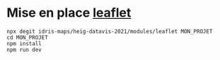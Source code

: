 # Mise en place [leaflet](https://leafletjs.com)

```
npx degit idris-maps/heig-datavis-2021/modules/leaflet MON_PROJET
cd MON_PROJET
npm install
npm run dev
```